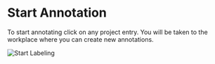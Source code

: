 # Start Annotation
To start annotating click on any project entry. You will be taken to the workplace where you can create new annotations.

![Start Labeling](/assets/images/4c5eeb2-StartLabeling.gif)
